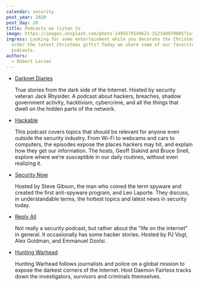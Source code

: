 ```yaml
---
calendar: security
post_year: 2020
post_day: 20
title: Podcasts we listen to
image: https://images.unsplash.com/photo-1485579149621-3123dd979885?ixid=MXwxMjA3fDB8MHxwaG90by1wYWdlfHx8fGVufDB8fHw%3D&ixlib=rb-1.2.1&auto=format&fit=crop&w=1778&q=80
ingress: Looking for some entertainment while you decorate the Christmas tree or
  order the latest Christmas gifts? Today we share some of our favorite
  podcasts.
authors:
  - Robert Larsen
---
```

* [Darknet Diaries](https://darknetdiaries.com)

  True stories from the dark side of the Internet. Hosted by security veteran Jack Rhysider. A podcast about hackers, breaches, shadow government activity, hacktivism, cybercrime, and all the things that dwell on the hidden parts of the network.
* [Hackable](https://hackablepodcast.com)

  This podcast covers topics that should be relevant for anyone even outside the security industry. From Wi-Fi to webcams and cars to computers, the episodes expose the places hackers may hit, and explain how they get our information. The hosts, Geoff Siskind and Bruce Snell, explore where we’re susceptible in our daily routines, without even realizing it.
* [Security Now](https://twit.tv/shows/security-now)

  [](https://twit.tv/shows/security-now)Hosted by Steve Gibson, the man who coined the term spyware and created the first anti-spyware program, and Leo Laporte. They discuss, in understandable terms, the hottest topics and latest news in security today. 
* [Reply All](https://gimletmedia.com/shows/reply-all)

  Not really a security podcast, but rather about the "life on the internet" in general. It occasionally has some hacker stories. Hosted by PJ Vogt, Alex Goldman, and Emmanuel Dzotsi.
* [Hunting Warhead](https://www.cbc.ca/listen/cbc-podcasts/387-hunting-warhead)

  Hunting Warhead follows journalists and police on a global mission to expose the darkest corners of the internet. Host Daemon Fairless tracks down the investigators, survivors and criminals themselves.